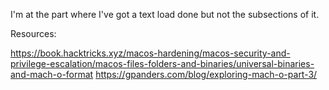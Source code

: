 I'm at the part where I've got a text load done but not the subsections of it.

Resources:

https://book.hacktricks.xyz/macos-hardening/macos-security-and-privilege-escalation/macos-files-folders-and-binaries/universal-binaries-and-mach-o-format
https://gpanders.com/blog/exploring-mach-o-part-3/